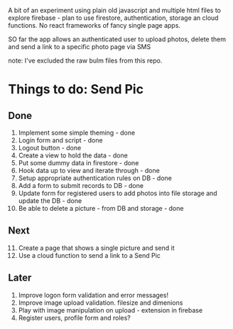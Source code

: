 A bit of an experiment using plain old javascript and multiple html files to explore firebase - plan to use firestore, authentication, storage an cloud functions. No react frameworks of fancy single page apps.

SO far the app allows an authenticated user to upload photos, delete them and send a link to a specific photo page via SMS

note: I've excluded the raw bulm files from this repo.

# Things to do: Send Pic

## Done

1. Implement some simple theming - done
2. Login form and script - done
3. Logout button - done
4. Create a view to hold the data - done
5. Put some dummy data in firestore - done
6. Hook data up to view and iterate through - done
7. Setup appropriate authentication rules on DB - done
8. Add a form to submit records to DB - done
9. Update form for registered users to add photos into file storage and update the DB - done
10. Be able to delete a picture - from DB and storage - done

## Next

11. Create a page that shows a single picture and send it
12. Use a cloud function to send a link to a Send Pic

## Later

1. Improve logon form validation and error messages!
2. Improve image upload validation. filesize and dimenions
3. Play with image manipulation on upload - extension in firebase
4. Register users, profile form and roles?
